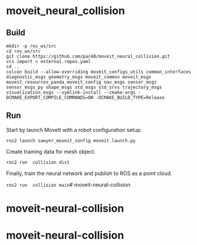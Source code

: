 # moveit_neural_collision
## Build 
```
mkdir -p ros_ws/src
cd ros_ws/src
git clone https://github.com/pac48/moveit_neural_collision.git  
vcs import < external.repos.yaml
cd ..
colcon build --allow-overriding moveit_configs_utils common_interfaces diagnostic_msgs geometry_msgs moveit_common moveit_msgs moveit_resources_panda_moveit_config nav_msgs sensor_msgs sensor_msgs_py shape_msgs std_msgs std_srvs trajectory_msgs visualization_msgs --symlink-install --cmake-args -DCMAKE_EXPORT_COMPILE_COMMANDS=ON -DCMAKE_BUILD_TYPE=Release

```

## Run
Start by launch MoveIt with a robot configuration setup. 

`ros2 launch sawyer_moveit_config moveit.launch.py`

Create training data for mesh object.

`ros2 run  collision dist`

Finally, train the neural network and publish to ROS as a point cloud.

`ros2 run  collision main`# moveit-neural-collision
# moveit-neural-collision
# moveit-neural-collision

